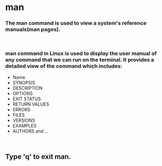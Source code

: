 # man
### The man command is used to view a system's reference manuals(man pages).

<br>

### man command in Linux is used to display the user manual of any command that we can run on the terminal. It provides a detailed view of the command which includes:

+ Name
+ SYNOPSIS
+ DESCRIPTION
+ OPTIONS
+ EXIT STATUS
+ RETURN VALUES
+ ERRORS
+ FILES
+ VERSIONS
+ EXAMPLES
+ AUTHORS and ...

<br>


## Type 'q' to exit man.
